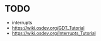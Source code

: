 # TODO

- interrupts
 - https://wiki.osdev.org/GDT_Tutorial
 - https://wiki.osdev.org/Interrupts_Tutorial
